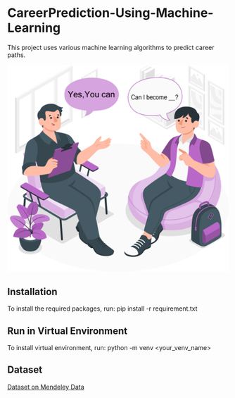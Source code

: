 # CareerPrediction-Using-Machine-Learning
This project uses various machine learning algorithms to predict career paths.

![Example Image](images/Picture1.png) 
## Installation

To install the required packages, run:
pip install -r requirement.txt
## Run in Virtual Environment

To install virtual environment, run:
python -m venv <your_venv_name>

## Dataset
[Dataset on Mendeley Data](https://data.mendeley.com/datasets/5z68cvxssn/1)
 
